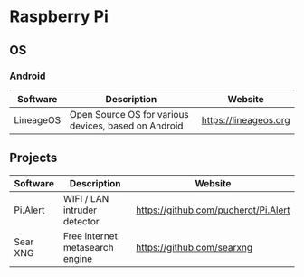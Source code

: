 # Raspberry Pi

## OS

### Android 

| Software  | Description                                          | Website               |
| --------- | ---------------------------------------------------- | --------------------- |
| LineageOS | Open Source OS for various devices, based on Android | https://lineageos.org |

## Projects 

| Software | Description                     | Website                              |
| -------- | ------------------------------- | ------------------------------------ |
| Pi.Alert | WIFI / LAN intruder detector    | https://github.com/pucherot/Pi.Alert |
| Sear XNG | Free internet metasearch engine | https://github.com/searxng           |